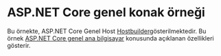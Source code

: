 # <a name="aspnet-core-generic-host-sample"></a>ASP.NET Core genel konak örneği

Bu örnekte, ASP.NET Core Genel Host [Hostbuilder](https://docs.microsoft.com/dotnet/api/microsoft.extensions.hosting.ihostedservice)gösterilmektedir. Bu örnek [ASP.NET Core genel ana bilgisayar](https://docs.microsoft.com/aspnet/core/fundamentals/host/generic-host) konusunda açıklanan özellikleri gösterir.

